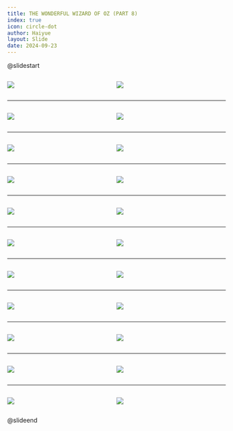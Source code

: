 ```yaml
---
title: THE WONDERFUL WIZARD OF OZ (PART 8)
index: true
icon: circle-dot
author: Haiyue
layout: Slide
date: 2024-09-23
---
```

 
@slidestart

<div style="display:flex">
<div style="flex:1">

![](https://raw.githubusercontent.com/yclord/reading/refs/heads/master/english/Level-X/THE%20WONDERFUL%20WIZARD%20OF%20OZ%20(PART%208)/001.webp)
</div>
<div style="flex:1">

![](https://raw.githubusercontent.com/yclord/reading/refs/heads/master/english/Level-X/THE%20WONDERFUL%20WIZARD%20OF%20OZ%20(PART%208)/002.webp)
</div>
</div>

---

<div style="display:flex">
<div style="flex:1">

![](https://raw.githubusercontent.com/yclord/reading/refs/heads/master/english/Level-X/THE%20WONDERFUL%20WIZARD%20OF%20OZ%20(PART%208)/003.webp)
</div>
<div style="flex:1">

![](https://raw.githubusercontent.com/yclord/reading/refs/heads/master/english/Level-X/THE%20WONDERFUL%20WIZARD%20OF%20OZ%20(PART%208)/004.webp)
</div>
</div>

---

<div style="display:flex">
<div style="flex:1">

![](https://raw.githubusercontent.com/yclord/reading/refs/heads/master/english/Level-X/THE%20WONDERFUL%20WIZARD%20OF%20OZ%20(PART%208)/005.webp)
</div>
<div style="flex:1">

![](https://raw.githubusercontent.com/yclord/reading/refs/heads/master/english/Level-X/THE%20WONDERFUL%20WIZARD%20OF%20OZ%20(PART%208)/006.webp)
</div>
</div>

---

<div style="display:flex">
<div style="flex:1">

![](https://raw.githubusercontent.com/yclord/reading/refs/heads/master/english/Level-X/THE%20WONDERFUL%20WIZARD%20OF%20OZ%20(PART%208)/007.webp)
</div>
<div style="flex:1">

![](https://raw.githubusercontent.com/yclord/reading/refs/heads/master/english/Level-X/THE%20WONDERFUL%20WIZARD%20OF%20OZ%20(PART%208)/008.webp)
</div>
</div>

---

<div style="display:flex">
<div style="flex:1">

![](https://raw.githubusercontent.com/yclord/reading/refs/heads/master/english/Level-X/THE%20WONDERFUL%20WIZARD%20OF%20OZ%20(PART%208)/009.webp)
</div>
<div style="flex:1">

![](https://raw.githubusercontent.com/yclord/reading/refs/heads/master/english/Level-X/THE%20WONDERFUL%20WIZARD%20OF%20OZ%20(PART%208)/010.webp)
</div>
</div>

---

<div style="display:flex">
<div style="flex:1">

![](https://raw.githubusercontent.com/yclord/reading/refs/heads/master/english/Level-X/THE%20WONDERFUL%20WIZARD%20OF%20OZ%20(PART%208)/011.webp)
</div>
<div style="flex:1">

![](https://raw.githubusercontent.com/yclord/reading/refs/heads/master/english/Level-X/THE%20WONDERFUL%20WIZARD%20OF%20OZ%20(PART%208)/012.webp)
</div>
</div>

---

<div style="display:flex">
<div style="flex:1">

![](https://raw.githubusercontent.com/yclord/reading/refs/heads/master/english/Level-X/THE%20WONDERFUL%20WIZARD%20OF%20OZ%20(PART%208)/013.webp)
</div>
<div style="flex:1">

![](https://raw.githubusercontent.com/yclord/reading/refs/heads/master/english/Level-X/THE%20WONDERFUL%20WIZARD%20OF%20OZ%20(PART%208)/014.webp)
</div>
</div>

---

<div style="display:flex">
<div style="flex:1">

![](https://raw.githubusercontent.com/yclord/reading/refs/heads/master/english/Level-X/THE%20WONDERFUL%20WIZARD%20OF%20OZ%20(PART%208)/015.webp)
</div>
<div style="flex:1">

![](https://raw.githubusercontent.com/yclord/reading/refs/heads/master/english/Level-X/THE%20WONDERFUL%20WIZARD%20OF%20OZ%20(PART%208)/016.webp)
</div>
</div>

---

<div style="display:flex">
<div style="flex:1">

![](https://raw.githubusercontent.com/yclord/reading/refs/heads/master/english/Level-X/THE%20WONDERFUL%20WIZARD%20OF%20OZ%20(PART%208)/017.webp)
</div>
<div style="flex:1">

![](https://raw.githubusercontent.com/yclord/reading/refs/heads/master/english/Level-X/THE%20WONDERFUL%20WIZARD%20OF%20OZ%20(PART%208)/018.webp)
</div>
</div>

---

<div style="display:flex">
<div style="flex:1">

![](https://raw.githubusercontent.com/yclord/reading/refs/heads/master/english/Level-X/THE%20WONDERFUL%20WIZARD%20OF%20OZ%20(PART%208)/019.webp)
</div>
<div style="flex:1">

![](https://raw.githubusercontent.com/yclord/reading/refs/heads/master/english/Level-X/THE%20WONDERFUL%20WIZARD%20OF%20OZ%20(PART%208)/020.webp)
</div>
</div>

---

<div style="display:flex">
<div style="flex:1">

![](https://raw.githubusercontent.com/yclord/reading/refs/heads/master/english/Level-X/THE%20WONDERFUL%20WIZARD%20OF%20OZ%20(PART%208)/021.webp)
</div>
<div style="flex:1">

![](https://raw.githubusercontent.com/yclord/reading/refs/heads/master/english/Level-X/THE%20WONDERFUL%20WIZARD%20OF%20OZ%20(PART%208)/022.webp)
</div>
</div>

@slideend